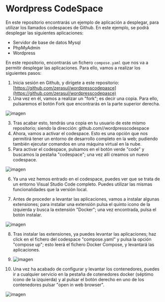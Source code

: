 # Wordpress CodeSpace

En este repositorio encontrarás un ejemplo de aplicación a desplegar, para utilizar los llamados codespaces de Github. En este ejemplo, se podrá desplegar las siguientes aplicaciones:

* Servidor de base de datos Mysql
* PhpMyAdmin
* Wordpress

En este repositorio, encontrarás un fichero ```compose.yaml``` que nos va a permitir desplegar las aplicaciones. Para ello, vamos a realizar los siguientes pasos:

1. Inicia sesión en Github, y dirigete a este repositorio: [https://github.com/zerasul/wordpresscodepasce](https://github.com/zerasul/wordpresscodepasce)
2. Una vez en él, vamos a realizar un "fork"; es decir una copia. Para ello, pulsaremos el botón Fork que encontrarás en la parte superior derecha.

![imagen](https://github.com/user-attachments/assets/a704aa3e-3c9f-4cce-94de-cfebd380ebac)

3. Tras acabar esto, tendrás una copia en tu usuario de este mismo repositorio; siendo la dirección: github.com/<usuario>/wordpresscodespace
4. Ahora, vamos a activar el codespace. Esto es una opción que nos permitirá tener un entorno de desarrollo completo en la web; pudiendo también ejecutar comandos en una máquina virtual en la nube.
5. Para activar el codespace, pulsamos en el botón verde "code" y buscamos la pestaña "codespace"; una vez allí creamos un nuevo codespace.

![imagen](https://github.com/user-attachments/assets/d9332acf-e92b-44fc-a25a-a1d17ba5124b)

6. Ya una vez hemos entrado en el codespace, puedes ver que se trata de un entorno Visual Studio Code completo. Puedes utilizar las mismas funcionalidades que la versión local.

7. Antes de proceder a levantar las aplicaciones, vamos a instalar algunas extensiones; para instalar una extensión pulsa el quinto icono de la izquierda y busca la extensión "Docker"; una vez encontrada, pulsa el botón instalar.

![imagen](https://github.com/user-attachments/assets/08f2871a-1846-404e-8913-3fae553e5cae)

8. Tras instalar las extensiones, ya puedes levantar las aplicaciones; haz click en el fichero del codespace "compose.yaml" y pulsa la opción "compose up"; esto leerá el fichero Docker Compose, y levantará las aplicaciones.

9. ![imagen](https://github.com/user-attachments/assets/c10c8e78-cb50-4f63-bbfb-275d4427350a)

10. Una vez ha acabado de configurar y levantar los contenedores, puedes ir a cualquier servicio en la pestaña de cotenedores docker (séptimo icono de la izquierda) y al pulsar el botón derecho en uno de los contenedores pulsar "open in web browser".

![imagen](https://github.com/user-attachments/assets/25a822d0-24af-4495-924a-015117e8bb33)
